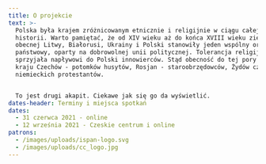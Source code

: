 ```yaml
---
title: O projekcie
text: >-
  Polska była krajem zróżnicowanym etnicznie i religijnie w ciągu całej swojej
  historii. Warto pamiętać, że od XIV wieku aż do końca XVIII wieku ziemie
  obecnej Litwy, Białorusi, Ukrainy i Polski stanowiły jeden wspólny organizm
  państwowy, oparty na dobrowolnej unii politycznej. Tolerancja religijna
  sprzyjała napływowi do Polski innowierców. Stąd obecność do tej pory w naszym
  kraju Czechów - potomków husytów, Rosjan - staroobrzędowców, Żydów czy też
  niemieckich protestantów.


  To jest drugi akapit. Ciekawe jak się go da wyświetlić.
dates-header: Terminy i miejsca spotkań
dates:
  - 31 czerwca 2021 - online
  - 12 września 2021 - Czeskie centrum i online
patrons:
  - /images/uploads/ispan-logo.svg
  - /images/uploads/cc_logo.jpg
---
```

